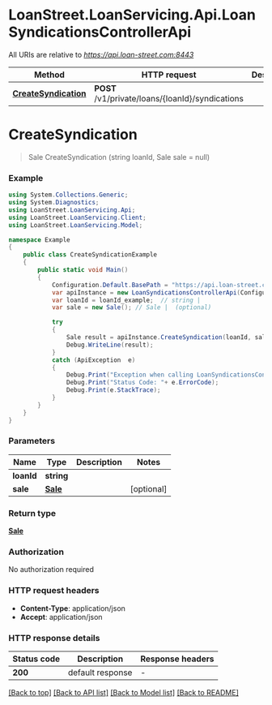 # LoanStreet.LoanServicing.Api.LoanSyndicationsControllerApi

All URIs are relative to *https://api.loan-street.com:8443*

Method | HTTP request | Description
------------- | ------------- | -------------
[**CreateSyndication**](LoanSyndicationsControllerApi.md#createsyndication) | **POST** /v1/private/loans/{loanId}/syndications | 


<a name="createsyndication"></a>
# **CreateSyndication**
> Sale CreateSyndication (string loanId, Sale sale = null)



### Example
```csharp
using System.Collections.Generic;
using System.Diagnostics;
using LoanStreet.LoanServicing.Api;
using LoanStreet.LoanServicing.Client;
using LoanStreet.LoanServicing.Model;

namespace Example
{
    public class CreateSyndicationExample
    {
        public static void Main()
        {
            Configuration.Default.BasePath = "https://api.loan-street.com:8443";
            var apiInstance = new LoanSyndicationsControllerApi(Configuration.Default);
            var loanId = loanId_example;  // string | 
            var sale = new Sale(); // Sale |  (optional) 

            try
            {
                Sale result = apiInstance.CreateSyndication(loanId, sale);
                Debug.WriteLine(result);
            }
            catch (ApiException  e)
            {
                Debug.Print("Exception when calling LoanSyndicationsControllerApi.CreateSyndication: " + e.Message );
                Debug.Print("Status Code: "+ e.ErrorCode);
                Debug.Print(e.StackTrace);
            }
        }
    }
}
```

### Parameters

Name | Type | Description  | Notes
------------- | ------------- | ------------- | -------------
 **loanId** | **string**|  | 
 **sale** | [**Sale**](Sale.md)|  | [optional] 

### Return type

[**Sale**](Sale.md)

### Authorization

No authorization required

### HTTP request headers

 - **Content-Type**: application/json
 - **Accept**: application/json

### HTTP response details
| Status code | Description | Response headers |
|-------------|-------------|------------------|
| **200** | default response |  -  |

[[Back to top]](#) [[Back to API list]](../README.md#documentation-for-api-endpoints) [[Back to Model list]](../README.md#documentation-for-models) [[Back to README]](../README.md)

